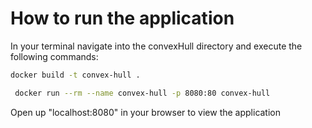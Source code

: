 # How to run the application

In your terminal navigate into the convexHull directory and execute the following commands:

```bash
docker build -t convex-hull .
```

```bash
 docker run --rm --name convex-hull -p 8080:80 convex-hull
```

Open up "localhost:8080" in your browser to view the application
